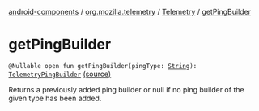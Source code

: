 [android-components](../../index.md) / [org.mozilla.telemetry](../index.md) / [Telemetry](index.md) / [getPingBuilder](./get-ping-builder.md)

# getPingBuilder

`@Nullable open fun getPingBuilder(pingType: `[`String`](https://kotlinlang.org/api/latest/jvm/stdlib/kotlin/-string/index.html)`): `[`TelemetryPingBuilder`](../../org.mozilla.telemetry.ping/-telemetry-ping-builder/index.md) [(source)](https://github.com/mozilla-mobile/android-components/blob/master/components/service/telemetry/src/main/java/org/mozilla/telemetry/Telemetry.java#L66)

Returns a previously added ping builder or null if no ping builder of the given type has been added.

